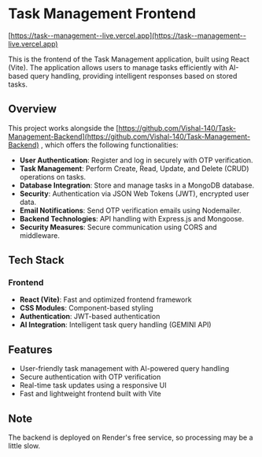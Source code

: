 # Task Management Frontend

[https://task--management--live.vercel.app](https://task--management--live.vercel.app)  

This is the frontend of the Task Management application, built using React (Vite). The application allows users to manage tasks efficiently with AI-based query handling, providing intelligent responses based on stored tasks.

## Overview

This project works alongside the [https://github.com/Vishal-140/Task-Management-Backend](https://github.com/Vishal-140/Task-Management-Backend)   , which offers the following functionalities:

- **User  Authentication**: Register and log in securely with OTP verification.
- **Task Management**: Perform Create, Read, Update, and Delete (CRUD) operations on tasks.
- **Database Integration**: Store and manage tasks in a MongoDB database.
- **Security**: Authentication via JSON Web Tokens (JWT), encrypted user data.
- **Email Notifications**: Send OTP verification emails using Nodemailer.
- **Backend Technologies**: API handling with Express.js and Mongoose.
- **Security Measures**: Secure communication using CORS and middleware.

## Tech Stack

### Frontend

- **React (Vite)**: Fast and optimized frontend framework
- **CSS Modules**: Component-based styling
- **Authentication**: JWT-based authentication
- **AI Integration**: Intelligent task query handling (GEMINI API)

## Features

- User-friendly task management with AI-powered query handling
- Secure authentication with OTP verification
- Real-time task updates using a responsive UI
- Fast and lightweight frontend built with Vite


## Note

The backend is deployed on Render's free service, so processing may be a little slow.